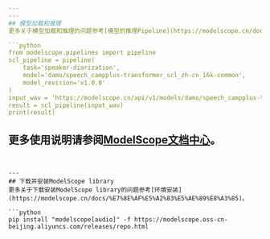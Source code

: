 ```yaml
---
---
## 模型加载和推理
更多关于模型加载和推理的问题参考[模型的推理Pipeline](https://modelscope.cn/docs/%E6%A8%A1%E5%9E%8B%E7%9A%84%E6%8E%A8%E7%90%86Pipeline)。

```python
from modelscope.pipelines import pipeline
scl_pipeline = pipeline(
    task='speaker-diarization',
    model='damo/speech_campplus-transformer_scl_zh-cn_16k-common',
    model_revision='v1.0.0'
)
input_wav = 'https://modelscope.cn/api/v1/models/damo/speech_campplus-transformer_scl_zh-cn_16k-common/repo?Revision=master&FilePath=examples/scl_example1.wav'
result = scl_pipeline(input_wav)
print(result)
```

更多使用说明请参阅[ModelScope文档中心](http://www.modelscope.cn/#/docs)。
---
```


---
## 下载并安装ModelScope library
更多关于下载安装ModelScope library的问题参考[环境安装](https://modelscope.cn/docs/%E7%8E%AF%E5%A2%83%E5%AE%89%E8%A3%85)。

```python
pip install "modelscope[audio]" -f https://modelscope.oss-cn-beijing.aliyuncs.com/releases/repo.html
```